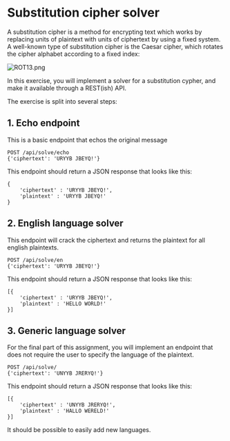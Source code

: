 # Substitution cipher solver

A substitution cipher is a method for encrypting text which works by replacing units of plaintext with units of 
ciphertext by using a fixed system. A well-known type of substitution cipher is the Caesar cipher, which rotates the 
cipher alphabet according to a fixed index:

![ROT13.png](ROT13.png)

In this exercise, you will implement a solver for a substitution cypher,
and make it available through a REST(ish) API. 

The exercise is split into several steps:

## 1. Echo endpoint

This is a basic endpoint that echos the original message 

    POST /api/solve/echo
    {'ciphertext': 'URYYB JBEYQ!'}

This endpoint should return a JSON response that looks like this:

    {
        'ciphertext' : 'URYYB JBEYQ!',
        'plaintext' : 'URYYB JBEYQ!'
    }

## 2. English language solver

This endpoint will crack the ciphertext and returns the plaintext for all english plaintexts.

    POST /api/solve/en
    {'ciphertext': 'URYYB JBEYQ!'}
    
This endpoint should return a JSON response that looks like this:

    [{
        'ciphertext' : 'URYYB JBEYQ!',
        'plaintext' : 'HELLO WORLD!'
    }]
    
## 3. Generic language solver

For the final part of this assignment, you will implement an endpoint that does not require the user to 
specify the language of the plaintext. 

    POST /api/solve/
    {'ciphertext': 'UNYYB JRERYQ!'}
    
This endpoint should return a JSON response that looks like this:

    [{
        'ciphertext' : 'UNYYB JRERYQ!',
        'plaintext' : 'HALLO WERELD!'
    }]
    
It should be possible to easily add new languages.
